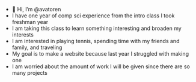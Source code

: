 - 👋 Hi, I’m @avatoren
- I have one year of comp sci experience from the intro class I took freshman year 
- I am taking this class to learn something interesting and broaden my interests
- I am interested in playing tennis, spending time with my friends and family, and traveling 
- My goal is to make a website because last year I struggled with making one
- I am worried about the amount of work I will be given since there are so many projects

<!---
avatoren/avatoren is a ✨ special ✨ repository because its `README.md` (this file) appears on your GitHub profile.
You can click the Preview link to take a look at your changes.
--->
